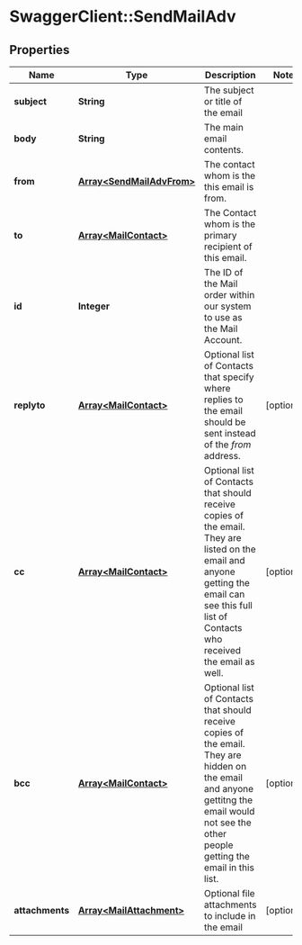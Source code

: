 # SwaggerClient::SendMailAdv

## Properties
Name | Type | Description | Notes
------------ | ------------- | ------------- | -------------
**subject** | **String** | The subject or title of the email | 
**body** | **String** | The main email contents. | 
**from** | [**Array&lt;SendMailAdvFrom&gt;**](SendMailAdvFrom.md) | The contact whom is the this email is from. | 
**to** | [**Array&lt;MailContact&gt;**](MailContact.md) | The Contact whom is the primary recipient of this email. | 
**id** | **Integer** | The ID of the Mail order within our system to use as the Mail Account. | 
**replyto** | [**Array&lt;MailContact&gt;**](MailContact.md) | Optional list of Contacts that specify where replies to the email should be sent instead of the _from_ address. | [optional] 
**cc** | [**Array&lt;MailContact&gt;**](MailContact.md) | Optional list of Contacts that should receive copies of the email.  They are listed on the email and anyone getting the email can see this full list of Contacts who received the email as well. | [optional] 
**bcc** | [**Array&lt;MailContact&gt;**](MailContact.md) | Optional list of Contacts that should receive copies of the email.  They are hidden on the email and anyone gettitng the email would not see the other people getting the email in this list. | [optional] 
**attachments** | [**Array&lt;MailAttachment&gt;**](MailAttachment.md) | Optional file attachments to include in the email | [optional] 

